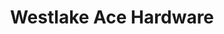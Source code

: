 ---
title: "Westlake Ace Hardware"
url: /olathe/westlake-ace-hardware-w-151st-street/
shop: doityourself
---